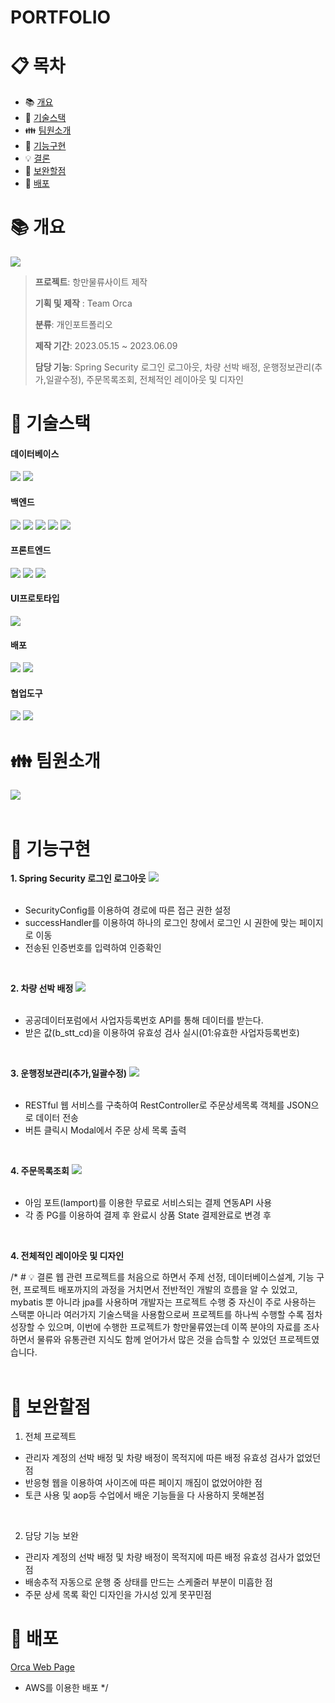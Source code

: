 # PORTFOLIO
# :clipboard: 목차

- :books: <a href="#outline">개요</a>
- :wrench: <a href="#tech">기술스택</a>
- :family: <a href="#team">팀원소개</a>
- :bookmark_tabs: <a href="#function">기능구현</a>
- :bulb: <a href="#result">결론</a>
- :mag_right: <a href="#fullfill">보완할점</a>
- :bookmark: <a href="#url">배포</a>

# :books: <a name="outline">개요</a>
<img src="https://raw.githubusercontent.com/ldj8196/Portfolio/main/src/main/resources/static/DJ/portfolioimage/Mainpage.png">

>**프로젝트**: 항만물류사이트 제작
>
>**기획 및 제작** : Team Orca
>
>**분류**: 개인포트폴리오
>
>**제작 기간**: 2023.05.15 ~ 2023.06.09
>
>**담당 기능**: Spring Security 로그인 로그아웃, 차량 선박 배정, 운행정보관리(추가,일괄수정), 주문목록조회, 전체적인 레이아웃 및 디자인

# :wrench: <a name="tech">기술스택</a>
<h4>데이터베이스</h4>
<div align="left">
 	<img src="https://img.shields.io/badge/ORACLE-F80000?style=flat&logo=oracle&logoColor=white" />
  <img src="https://img.shields.io/badge/H2-232F3E?style=flat&logo=h2&logoColor=white" />
</div> 
<h4>백엔드</h4>
<div align="left">
 	<img src="https://img.shields.io/badge/JAVA-007396?style=flat&logo=Java&logoColor=white"/>
  <img src="https://img.shields.io/badge/Spring Boot-6DB33F?style=flat&logo=springboot&logoColor=white" />
  <img src="https://img.shields.io/badge/Spring Security-6DB33F?style=flat&logo=springsecurity&logoColor=white" />
  <img src="https://img.shields.io/badge/JPA-59666C?style=flat&logo=hibernate&logoColor=white" />
  <img src="https://img.shields.io/badge/MyBatis-232F3E?style=flat&logo=mybatis&logoColor=white" />
</div> 
<h4>프론트엔드</h4>
<div align="left">
	<img src="https://img.shields.io/badge/HTML5-E34F26?style=flat&logo=HTML5&logoColor=white" />
	<img src="https://img.shields.io/badge/CSS3-1572B6?style=flat&logo=CSS3&logoColor=white" />
  <img src="https://img.shields.io/badge/JAVASCRIPT-F7DF1E?style=flat&logo=javascript&logoColor=white" />
</div>
<h4>UI프로토타입</h4>
<div align="left">
	<img src="https://img.shields.io/badge/FIGMA-F24E1E?style=flat&logo=figma&logoColor=white" />
</div>
<h4>배포</h4>
<div align="left">
  <img src="https://img.shields.io/badge/Linux-FCC624?style=flat&logo=linux&logoColor=white" />
	<img src="https://img.shields.io/badge/AWS-232F3E?style=flat&logo=amazonaws&logoColor=white" />
</div>
<h4>협업도구</h4>
<div align="left">
	<img src="https://img.shields.io/badge/Notion-000000?style=flat&logo=Notion&logoColor=white" />
	<img src="https://img.shields.io/badge/GitHub-181717?style=flat&logo=GitHub&logoColor=white" />
</div>

# :family: <a name="team">팀원소개</a>
<img src="src/main/resources/static/SG/image/팀원소개.png"> <br/><br/>
# :bookmark_tabs: <a name="function">기능구현</a>
**1. Spring Security 로그인 로그아웃**
<img src="https://raw.githubusercontent.com/ldj8196/Portfolio/main/src/main/resources/static/DJ/portfolioimage/이메일인증.gif"> <br/><br/>
- SecurityConfig를 이용하여 경로에 따른 접근 권한 설정
- successHandler를 이용하여 하나의 로그인 창에서 로그인 시 권한에 맞는 페이지로 이동
- 전송된 인증번호를 입력하여 인증확인
<br/>

**2. 차량 선박 배정**
<img src="https://raw.githubusercontent.com/ldj8196/Portfolio/main/src/main/resources/static/DJ/portfolioimage/사업자등록번호.gif"> <br/><br/>
- 공공데이터포럼에서 사업자등록번호 API를 통해 데이터를 받는다.
- 받은 값(b_stt_cd)을 이용하여 유효성 검사 실시(01:유효한 사업자등록번호)
<br/>

**3. 운행정보관리(추가,일괄수정)**
<img src="https://raw.githubusercontent.com/ldj8196/Portfolio/main/src/main/resources/static/DJ/portfolioimage/주문상세목록.png"> <br/><br/>
- RESTful 웹 서비스를 구축하여 RestController로 주문상세목록 객체를 JSON으로 데이터 전송
- 버튼 클릭시 Modal에서 주문 상세 목록 출력
<br/>

**4. 주문목록조회**
<img src="https://raw.githubusercontent.com/ldj8196/Portfolio/main/src/main/resources/static/DJ/portfolioimage/결제.gif"> <br/><br/>
- 아임 포트(Iamport)를 이용한 무료로 서비스되는 결제 연동API 사용
- 각 종 PG를 이용하여 결제 후 완료시 상품 State 결제완료로 변경 후 
<br/>

**4. 전체적인 레이아웃 및 디자인**

/* # :bulb: <a name="result">결론</a>
웹 관련 프로젝트를 처음으로 하면서 주제 선정, 데이터베이스설계, 기능 구현, 프로젝트 배포까지의
과정을 거치면서 전반적인 개발의 흐름을 알 수 있었고, mybatis 뿐 아니라 jpa를 사용하며 개발자는
프로젝트 수행 중 자신이 주로 사용하는 스택뿐 아니라 여러가지 기술스택을 사용함으로써
프로젝트를 하나씩 수행할 수록 점차 성장할 수 있으며, 이번에 수행한 프로젝트가 항만물류였는데
이쪽 분야의 자료를 조사하면서 물류와 유통관련 지식도 함께 얻어가서 많은 것을 습득할 수 있었던
프로젝트였습니다.<br/><br/>

# :mag_right: <a name="fullfill">보완할점</a>
1. 전체 프로젝트
 - 관리자 계정의 선박 배정 및 차량 배정이 목적지에 따른 배정 유효성 검사가 없었던 점
 - 반응형 웹을 이용하여 사이즈에 따른 페이지 깨짐이 없었어야한 점
 - 토큰 사용 및 aop등 수업에서 배운 기능들을 다 사용하지 못해본점
 <br/>

2. 담당 기능 보완
 - 관리자 계정의 선박 배정 및 차량 배정이 목적지에 따른 배정 유효성 검사가 없었던 점
 - 배송추적 자동으로 운행 중 상태를 만드는 스케줄러 부분이 미흡한 점
 - 주문 상세 목록 확인 디자인을 가시성 있게 못꾸민점

# :bookmark: <a name="url">배포</a>
<a href="http://13.125.14.162:8080/ROOT2/orca/home.do">Orca Web Page</a>
- AWS를 이용한 배포 */
